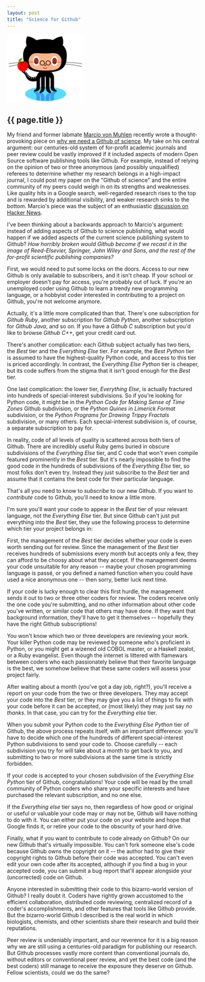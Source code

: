 ```yaml
---
layout: post
title: "Science for Github"
---
```


![](images/octocat_professor.png)

{{ page.title }}
----------------

My friend and former labmate [Marcio von Muhlen](http://marciovm.com/) recently wrote a thought-provoking piece on [why we need a Github of science](http://marciovm.com/i-want-a-github-of-science).  My take on his central argument:  our centuries-old system of for-profit academic journals and peer review could be vastly improved if it included aspects of modern Open Source software publishing tools like Github.  For example, instead of relying on the opinion of two or three anonymous (and possibly unqualified) referees to determine whether my research belongs in a high-impact journal, I could post my paper on the "Github of science" and the entire community of my peers could weigh in on its strengths and weaknesses.  Like quality hits in a Google search, well-regarded research rises to the top and is rewarded by additional visibility, and weaker research sinks to the bottom.  Marcio's piece was the subject of an enthusiastic [discussion on Hacker News](http://news.ycombinator.com/item?id=2425823).

I've been thinking about a backwards approach to Marcio's argument:  instead of adding aspects of Github to science publishing, what would happen if we added aspects of the current science publishing system to Github?  *How horribly broken would Github become if we recast it in the image of Reed-Elsevier, Springer, John Wiley and Sons, and the rest of the for-profit scientific publishing companies?*

First, we would need to put some locks on the doors.  Access to our new Github is only available to subscribers, and it isn't cheap.  If your school or employer doesn't pay for access, you're probably out of luck.  If you're an unemployed coder using Github to learn a trendy new programming language, or a hobbyist coder interested in contributing to a project on Github, you're not welcome anymore.

Actually, it's a little more complicated than that.  There's one subscription for *Github Ruby*, another subscription for *Github Python*, another subscription for *Github Java*, and so on.  If you have a *Github C* subscription but you'd like to browse *Github C++*, get your credit card out.

There's another complication:  each Github subject actually has two tiers, the *Best* tier and the *Everything Else* tier.  For example, the *Best Python* tier is assumed to have the highest-quality Python code, and access to this tier is priced accordingly.  In contrast, the *Everything Else Python* tier is cheaper, but its code suffers from the stigma that it isn't good enough for the *Best* tier.

One last complication:  the lower tier, *Everything Else*, is actually fractured into hundreds of special-interest subdivisions.  So if you're looking for Python code, it might be in the *Python Code for Making Sense of Time Zones* Github subdivision, or the *Python Quines in Limerick Format* subdivision, or the *Python Programs for Drawing Trippy Fractals* subdivision, or many others.  Each special-interest subdivision is, of course, a separate subscription to pay for.

In reality, code of all levels of quality is scattered across both tiers of Github.  There are incredibly useful Ruby gems buried in obscure subdivisions of the *Everything Else* tier, and C code that won't even compile featured prominently in the *Best* tier.  But it's nearly impossible to find the good code in the hundreds of subdivisions of the *Everything Else* tier, so most folks don't even try.  Instead they just subscribe to the *Best* tier and assume that it contains the best code for their particular language.

That's all you need to know to *subscribe* to our new Github.  If you want to *contribute* code to Github, you'll need to know a little more.

I'm sure you'll want your code to appear in the *Best* tier of your relevant language, not the *Everything Else* tier.  But since Github can't just put everything into the *Best* tier, they use the following process to determine which tier your project belongs in:

First, the management of the *Best* tier decides whether your code is even worth sending out for review.  Since the management of the *Best* tier receives hundreds of submissions every month but accepts only a few, they can afford to be choosy about what they accept.  If the management deems your code unsuitable for any reason -- maybe your chosen programming language is pass&eacute;, or you defined a named function when you could have used a nice anonymous one -- then sorry, better luck next time.

If your code is lucky enough to clear this first hurdle, the management sends it out to two or three other coders for review.  The coders receive only the one code you're submitting, and no other information about other code you've written, or similar code that others may have done.  If they want that background information, they'll have to get it themselves -- hopefully they have the right Github subscriptions!

You won't know which two or three developers are reviewing your work.  Your killer Python code may be reviewed by someone who's proficient in Python, or you might get a wizened old COBOL master, or a Haskell zealot, or a Ruby evangelist.  Even though the internet is littered with flamewars between coders who each passionately believe that their favorite language is the best, we somehow believe that these same coders will assess your project fairly.

After waiting about a month (you've got a day job, right?), you'll receive a report on your code from the two or three developers.  They may accept your code into the *Best* tier, or they may give you a list of things to fix with your code before it can be accepted, or (most likely) they may just say *no thanks*.  In that case, you can try for the *Everything else* tier.

When you submit your Python code to the *Everything Else Python* tier of Github, the above process repeats itself, with an important difference:  you'll have to decide which one of the hundreds of different special-interest Python subdivisions to send your code to.  Choose carefully -- each subdivision you try for will take about a month to get back to you, and submitting to two or more subdivisions at the same time is strictly forbidden.

If your code is accepted to your chosen subdivision of the *Everything Else Python* tier of Github, congratulations!  Your code will be read by the small community of Python coders who share your specific interests and have purchased the relevant subscription, and no one else.

If the *Everything else* tier says no, then regardless of how good or original or useful or valuable your code may or may not be, Github will have nothing to do with it.  You can either put your code on your website and hope that Google finds it, or retire your code to the obscurity of your hard drive.

Finally, what if you want to contribute to code already on Github?  On our new Github that's virtually impossible.  You can't fork someone else's code because Github owns the copyright on it -- the author had to give their copyright rights to Github before their code was accepted.  You can't even edit your own code after its accepted, although if you find a bug in your accepted code, you can submit a bug report that'll appear alongside your (uncorrected) code on Github.

Anyone interested in submitting their code to this bizarro-world version of Github?  I really doubt it.  Coders have rightly grown accustomed to the efficient collaboration, distributed code reviewing, centralized record of a coder's accomplishments, and other features that tools like Github provide.  But the bizarro-world Github I described is the real world in which biologists, chemists, and other scientists share their research and build their reputations.

Peer review is undeniably important, and our reverence for it is a big reason why we are still using a centuries-old paradigm for publishing our research.  But Github processes vastly more content than conventional journals do, without editors or conventional peer review, and yet the best code (and the best coders) still manage to receive the exposure they deserve on Github.  Fellow scientists, could we do the same?
